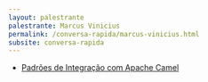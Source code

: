 ```yaml
---
layout: palestrante
palestrante: Marcus Vinicius
permalink: /conversa-rapida/marcus-vinicius.html
subsite: conversa-rapida
---
```


* [Padrões de Integração com Apache Camel](/conversa-rapida/marcus-vinicius-padr-es-de-integra-o-com-apache-camel)
